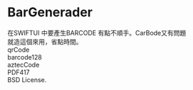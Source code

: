 # BarGenerader
在SWIFTUI 中要產生BARCODE 有點不順手。CarBode又有問題<br/>
就造這個來用，省點時間。<br/>
qrCode<br/>
barcode128<br/>
aztecCode<br/>
PDF417<br/>
BSD License.<br/>
